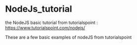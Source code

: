 # NodeJs_tutorial
the NodeJS basic tutorial  from tutorialspoint : https://www.tutorialspoint.com/nodejs/

These are a few basic examples of nodeJS from tutorialspoint
